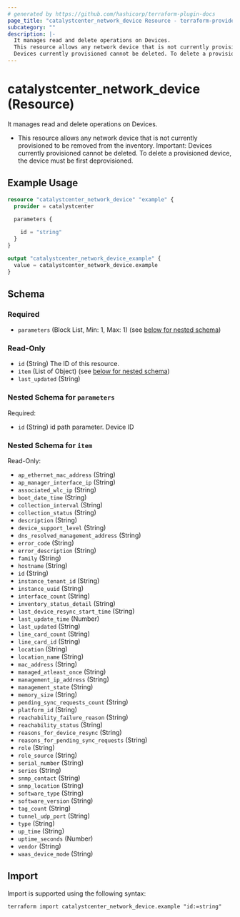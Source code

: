 ```yaml
---
# generated by https://github.com/hashicorp/terraform-plugin-docs
page_title: "catalystcenter_network_device Resource - terraform-provider-catalystcenter"
subcategory: ""
description: |-
  It manages read and delete operations on Devices.
  This resource allows any network device that is not currently provisioned to be removed from the inventory. Important:
  Devices currently provisioned cannot be deleted. To delete a provisioned device, the device must be first deprovisioned.
---
```


# catalystcenter_network_device (Resource)

It manages read and delete operations on Devices.

- This resource allows any network device that is not currently provisioned to be removed from the inventory. Important:
Devices currently provisioned cannot be deleted. To delete a provisioned device, the device must be first deprovisioned.

## Example Usage

```terraform
resource "catalystcenter_network_device" "example" {
  provider = catalystcenter
 
  parameters {

    id = "string"
  }
}

output "catalystcenter_network_device_example" {
  value = catalystcenter_network_device.example
}
```

<!-- schema generated by tfplugindocs -->
## Schema

### Required

- `parameters` (Block List, Min: 1, Max: 1) (see [below for nested schema](#nestedblock--parameters))

### Read-Only

- `id` (String) The ID of this resource.
- `item` (List of Object) (see [below for nested schema](#nestedatt--item))
- `last_updated` (String)

<a id="nestedblock--parameters"></a>
### Nested Schema for `parameters`

Required:

- `id` (String) id path parameter. Device ID


<a id="nestedatt--item"></a>
### Nested Schema for `item`

Read-Only:

- `ap_ethernet_mac_address` (String)
- `ap_manager_interface_ip` (String)
- `associated_wlc_ip` (String)
- `boot_date_time` (String)
- `collection_interval` (String)
- `collection_status` (String)
- `description` (String)
- `device_support_level` (String)
- `dns_resolved_management_address` (String)
- `error_code` (String)
- `error_description` (String)
- `family` (String)
- `hostname` (String)
- `id` (String)
- `instance_tenant_id` (String)
- `instance_uuid` (String)
- `interface_count` (String)
- `inventory_status_detail` (String)
- `last_device_resync_start_time` (String)
- `last_update_time` (Number)
- `last_updated` (String)
- `line_card_count` (String)
- `line_card_id` (String)
- `location` (String)
- `location_name` (String)
- `mac_address` (String)
- `managed_atleast_once` (String)
- `management_ip_address` (String)
- `management_state` (String)
- `memory_size` (String)
- `pending_sync_requests_count` (String)
- `platform_id` (String)
- `reachability_failure_reason` (String)
- `reachability_status` (String)
- `reasons_for_device_resync` (String)
- `reasons_for_pending_sync_requests` (String)
- `role` (String)
- `role_source` (String)
- `serial_number` (String)
- `series` (String)
- `snmp_contact` (String)
- `snmp_location` (String)
- `software_type` (String)
- `software_version` (String)
- `tag_count` (String)
- `tunnel_udp_port` (String)
- `type` (String)
- `up_time` (String)
- `uptime_seconds` (Number)
- `vendor` (String)
- `waas_device_mode` (String)

## Import

Import is supported using the following syntax:

```shell
terraform import catalystcenter_network_device.example "id:=string"
```
